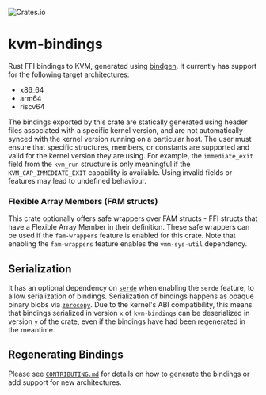 ![Crates.io](https://img.shields.io/crates/v/kvm-bindings.svg)
# kvm-bindings
Rust FFI bindings to KVM, generated using
[bindgen](https://crates.io/crates/bindgen). It currently has support for the
following target architectures:
- x86_64
- arm64
- riscv64

The bindings exported by this crate are statically generated using header files
associated with a specific kernel version, and are not automatically synced with
the kernel version running on a particular host. The user must ensure that
specific structures, members, or constants are supported and valid for the
kernel version they are using. For example, the `immediate_exit` field from the
`kvm_run` structure is only meaningful if the `KVM_CAP_IMMEDIATE_EXIT`
capability is available. Using invalid fields or features may lead to undefined
behaviour.

### Flexible Array Members (FAM structs)

This crate optionally offers safe wrappers over FAM structs - FFI structs that
have a Flexible Array Member in their definition.  These safe wrappers can be
used if the `fam-wrappers` feature is enabled for this crate. Note that
enabling the `fam-wrappers` feature enables the `vmm-sys-util` dependency.

## Serialization

It has an optional dependency on [`serde`](serde.rs) when enabling the 
`serde` feature, to allow serialization of bindings. Serialization of
bindings happens as opaque binary blobs via [`zerocopy`](https://google.github.io/comprehensive-rust/bare-metal/useful-crates/zerocopy.html).
Due to the kernel's ABI compatibility, this means that bindings serialized
in version `x` of `kvm-bindings` can be deserialized in version `y` of the
crate, even if the bindings have had been regenerated in the meantime.

## Regenerating Bindings

Please see [`CONTRIBUTING.md`](CONTRIBUTING.md) for details on how to generate the bindings
or add support for new architectures.

